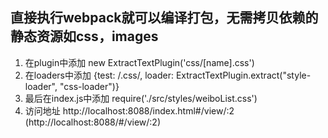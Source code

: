 ## 直接执行webpack就可以编译打包，无需拷贝依赖的静态资源如css，images
1. 在plugin中添加 new ExtractTextPlugin('css/[name].css')
2. 在loaders中添加 {test: /\.css/, loader: ExtractTextPlugin.extract("style-loader", "css-loader")}
3. 最后在index.js中添加 require('./src/styles/weiboList.css')
4. 访问地址  http://localhost:8088/index.html#/view/:2 (http://localhost:8088/#/view/:2)
